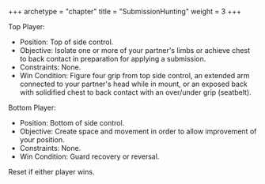 +++
archetype = "chapter"
title = "SubmissionHunting"
weight = 3
+++

Top Player:
  * Position: Top of side control.
  * Objective: Isolate one or more of your partner's limbs or achieve chest to back contact in preparation for applying a submission.
  * Constraints: None.
  * Win Condition: Figure four grip from top side control, an extended arm connected to your partner's head while in mount, or an exposed back with solidified chest to back contact with an over/under grip (seatbelt).

Bottom Player:
  * Position: Bottom of side control.
  * Objective: Create space and movement in order to allow improvement of your position.
  * Constraints: None.
  * Win Condition: Guard recovery or reversal.

Reset if either player wins.